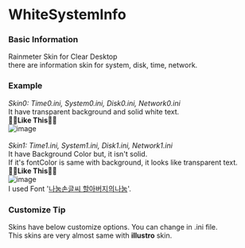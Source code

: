 # WhiteSystemInfo
 
 ### Basic Information
 Rainmeter Skin for Clear Desktop</br>
 there are information skin for system, disk, time, network.
 
 ### Example
 *Skin0: Time0.ini, System0.ini, Disk0.ini, Network0.ini* </br>
 It have transparent background and solid white text.</br>
 🔽🔽<b>Like This</b>🔽🔽</br>
 ![image](https://user-images.githubusercontent.com/86394389/132462370-a65b4cab-4a79-4a97-8224-76bbf9c6810d.png) </br></br>
 *Skin1: Time1.ini, System1.ini, Disk1.ini, Network1.ini* </br>
 It have Background Color but, it isn't solid.</br>
 If it's fontColor is same with background, it looks like transparent text.</br>
 🔽🔽<b>Like This</b>🔽🔽</br>
 ![image](https://user-images.githubusercontent.com/86394389/132463001-f13505ee-f442-4a53-a2b8-63ade12dd52f.png) </br>
 I used Font '[나눔손글씨 할아버지의나눔](https://clova.ai/handwriting/list.html#102)'.

### Customize Tip
 
 Skins have below customize options. You can change in .ini file.</br>
 This skins are very almost same with <b>illustro</b> skin.</br>
 
 

 
 <!--
 ### Skins in Example Image
 
	1) Clear Text | redsaph

Option: Clear Text.ini</br>
Setting: Different from basic setting</br>
	Alignment: center</br>
	Features: ON) Adaptive Hide, Scrolling, Stow controls</br>
	Size: 1080*0.6</br>
	Fonts: 나눔손글씨 할아버지의나눔</br>
		(https://clova.ai/handwriting/list.html#102)</br>
	Code Editing: Font Size

	2) Interactive Dock 1.0 | FinchNelson

Setting file edit:</br>
	Expend: 1.5</br>
	Direction: -1 </br>
A Dcok.ini file edit: low padding, icon size</br>

	3) Waveline | Eldog-02
Setting:</br>
	(Variables file)</br>
	Fill=255,255,255,75</br>
	Outline=255,255,255,255</br>
	Width=6</br>
	Height=50</br>
	RestingHeight=10</br>
	OutlineWidth=1</br>
	BarSpacing=20</br>
	AttackSpeed=50</br>
	DecaySpeed=250</br>
	Sensitivity=75</br>
-->
